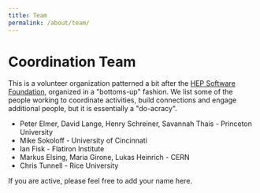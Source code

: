 ```yaml
---
title: Team
permalink: /about/team/
---
```


# Coordination Team

This is a volunteer organization patterned a bit after the [HEP Software Foundation](https://hepsoftwarefoundation.org/), organized in a "bottoms-up" fashion.
We list some of the people working to coordinate activities, build connections
and engage additional people, but it is essentially a "do-acracy".

  * Peter Elmer, David Lange, Henry Schreiner, Savannah Thais - Princeton University
  * Mike Sokoloff - University of Cincinnati
  * Ian Fisk - Flatiron Institute
  * Markus Elsing, Maria Girone, Lukas Heinrich - CERN
  * Chris Tunnell - Rice University

If you are active, please feel free to add your name here.
